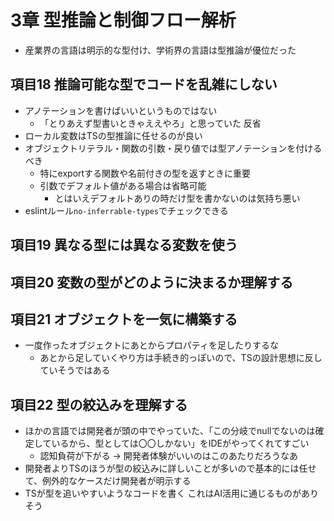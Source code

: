 # 3章 型推論と制御フロー解析

- 産業界の言語は明示的な型付け、学術界の言語は型推論が優位だった

## 項目18 推論可能な型でコードを乱雑にしない

- アノテーションを書けばいいというものではない
  - 「とりあえず型書いときゃええやろ」と思っていた 反省
- ローカル変数はTSの型推論に任せるのが良い
- オブジェクトリテラル・関数の引数・戻り値では型アノテーションを付けるべき
  - 特にexportする関数や名前付きの型を返すときに重要
  - 引数でデフォルト値がある場合は省略可能
    - とはいえデフォルトありの時だけ型を書かないのは気持ち悪い
- eslintルール`no-inferrable-types`でチェックできる

## 項目19 異なる型には異なる変数を使う

## 項目20 変数の型がどのように決まるか理解する

## 項目21 オブジェクトを一気に構築する

- 一度作ったオブジェクトにあとからプロパティを足したりするな
  - あとから足していくやり方は手続き的っぽいので、TSの設計思想に反していそうではある

## 項目22 型の絞込みを理解する

- ほかの言語では開発者が頭の中でやっていた、「この分岐でnullでないのは確定しているから、型としては〇〇しかない」をIDEがやってくれてすごい
  - 認知負荷が下がる -> 開発者体験がいいのはこのあたりだろうなあ
- 開発者よりTSのほうが型の絞込みに詳しいことが多いので基本的には任せて、例外的なケースだけ開発者が明示する
- TSが型を追いやすいようなコードを書く これはAI活用に通じるものがありそう
